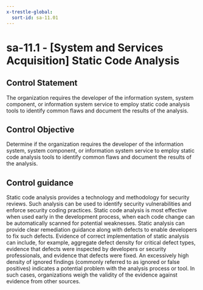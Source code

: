 ```yaml
---
x-trestle-global:
  sort-id: sa-11.01
---
```


# sa-11.1 - \[System and Services Acquisition\] Static Code Analysis

## Control Statement

The organization requires the developer of the information system, system component, or information system service to employ static code analysis tools to identify common flaws and document the results of the analysis.

## Control Objective

Determine if the organization requires the developer of the information system, system component, or information system service to employ static code analysis tools to identify common flaws and document the results of the analysis.

## Control guidance

Static code analysis provides a technology and methodology for security reviews. Such analysis can be used to identify security vulnerabilities and enforce security coding practices. Static code analysis is most effective when used early in the development process, when each code change can be automatically scanned for potential weaknesses. Static analysis can provide clear remediation guidance along with defects to enable developers to fix such defects. Evidence of correct implementation of static analysis can include, for example, aggregate defect density for critical defect types, evidence that defects were inspected by developers or security professionals, and evidence that defects were fixed. An excessively high density of ignored findings (commonly referred to as ignored or false positives) indicates a potential problem with the analysis process or tool. In such cases, organizations weigh the validity of the evidence against evidence from other sources.
